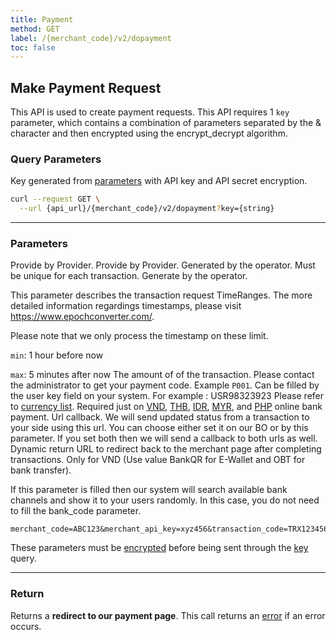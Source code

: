 ```yaml
---
title: Payment
method: GET
label: /{merchant_code}/v2/dopayment
toc: false
---
```


<x-row>
<x-col class="md:max-w-lg">


## Make Payment Request

This API is used to create payment requests. This API requires 1 `key` parameter, which contains a combination of parameters separated by the & character and then encrypted using the encrypt_decrypt algorithm.

### Query Parameters

<x-properties>
  <x-property name="key" type="string" required>
  
  Key generated from [parameters](#parameters) with API key and API secret encryption.
  </x-property>
</x-properties>

</x-col>
<x-col sticky>

```bash title="cURL"
curl --request GET \
  --url {api_url}/{merchant_code}/v2/dopayment?key={string}
```

<x-sandbox method="GET" contentType="application/json" url="/{merchant_code}/v2/dopayment?key={key}" />

</x-col>
</x-row>

---

<x-row>
<x-col class="md:max-w-lg">

### Parameters

<x-properties>
  <x-property name="merchant_code" type="string" required>
    Provide by Provider.
  </x-property>
  <x-property name="merchant_api_key" type="string" required>
    Provide by Provider.
  </x-property>
  <x-property name="transaction_code" type="string" required>
    Generated by the operator. Must be unique for each transaction.
  </x-property>
  <x-property name="transaction_timestamp" type="integer" required>
  Generate by the operator. 
  
  This parameter describes the transaction request
  TimeRanges. The more detailed information regardings timestamps, please visit https://www.epochconverter.com/.

  Please note that we only process the timestamp on these limit.

  `min`: 1 hour before now

  `max`: 5 minutes after now
  </x-property>
  <x-property name="transaction_amount" type="double" required>
    The amount of of the transaction.
  </x-property>
  <x-property name="payment_code" type="string" required>
    Please contact the administrator to get your payment code. Example `P001`. 
  </x-property>
  <x-property name="user_id" type="string" required>
    Can be filled by the user key field on your system. For example : USR98323923
  </x-property>
  <x-property name="currency_code" type="string" required>
    Please refer to [currency list](/docs/currency).
  </x-property>
  <x-property name="bank_code" type="double">
    Required just on [VND](/docs/bank/vnd), [THB](/docs/bank/thb), [IDR](/docs/bank/idr), [MYR](/docs/bank/myr), and [PHP](/docs/bank/php) online bank payment. 
  </x-property>
  <x-property name="callback_url" type="string">
    Url callback. We will send updated status from a transaction to your side using this url. You can choose either set it on our BO or by this parameter. If you set both then we will send a callback to both urls as well.
  </x-property>
  <x-property name="return_url" type="string">
    Dynamic return URL to redirect back to the merchant page after completing transactions.
  </x-property>
  <x-property name="random_bank_code" type="string">
  Only for VND (Use value BankQR for E-Wallet and OBT for bank transfer).

  If this parameter is filled then our system will search available bank channels and show it to your users randomly. In this case, you do not need to fill the bank_code parameter.
  </x-property>
</x-properties>

</x-col>
<x-col sticky>

```text title="Example Parameters"
merchant_code=ABC123&merchant_api_key=xyz456&transaction_code=TRX123456789&transaction_timestamp=1649699762&transaction_amount=100.50&payment_code=P001&user_id=user123&currency_code=USD&bank_code=null&callback_url=https://example.com/callback&return_url=https://example.com/return&random_bank_code=null
```
These parameters must be [encrypted](/api/authentication) before being sent through the [key](#query-parameters) query.

</x-col>
</x-row>

---

<x-row>
<x-col>

### Return

Returns a **redirect to our payment page**. This call returns an [error](/api/errors) if an error occurs.
</x-col>
</x-row>